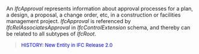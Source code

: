 ﻿An _IfcApproval_ represents information about approval processes for a plan, a design, a proposal, a change order, etc, in a construction or facilities management project. _IfcApproval_ is referenced by _IfcRelAssociatesApproval_ in _IfcControlExtension_ schema, and thereby can be related to all subtypes of _IfcRoot_.

> <font size="-1" color="#0000FF">HISTORY: New Entity in IFC Release 2.0</font>
>
